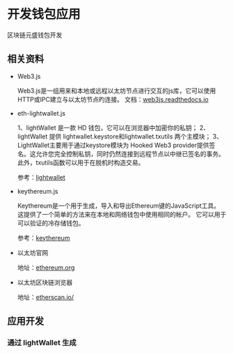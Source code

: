# 开发钱包应用

  区块链元盛钱包开发

## 相关资料

- Web3.js

  Web3.js是一组用来和本地或远程以太坊节点进行交互的js库，它可以使用HTTP或IPC建立与以太坊节点旳连接。
  文档：[web3js.readthedocs.io](https://web3js.readthedocs.io/en/v1.2.7/web3-eth.html#id108)

- eth-lightwallet.js

  1、lightWallet 是一款 HD 钱包，它可以在浏览器中加密你的私钥；
  2、lightWallet 提供 lightwallet.keystore和lightwallet.txutils 两个主模块；
  3、LightWallet主要用于通过keystore模块为 Hooked Web3 provider提供签名。这允许您完全控制私钥，同时仍然连接到远程节点以中继已签名的事务。此外，txutils函数可以用于在脱机时构造交易。

  参考：[lightwallet](https://www.cnblogs.com/wanghui-garcia/p/10001639.html)

- keythereum.js

  Keythereum是一个用于生成，导入和导出Ethereum键的JavaScript工具。 这提供了一个简单的方法来在本地和网络钱包中使用相同的帐户。 它可以用于可以验证的冷存储钱包。

  参考：[keythereum](https://www.kutu66.com/GitHub/article_127865)

- 以太坊官网

  地址：[ethereum.org](https://ethereum.org/)

- 以太坊区块链浏览器

  地址：[etherscan.io/](https://etherscan.io/)

## 应用开发

### 通过 lightWallet 生成